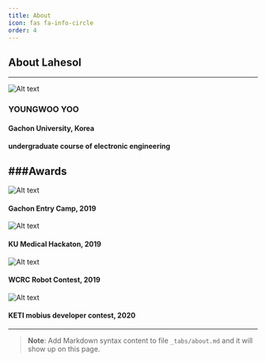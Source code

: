 ```yaml
---
title: About
icon: fas fa-info-circle
order: 4
---
```


About Lahesol
-----------------
-----------------
![Alt text](/assets/img/about/profile_about.jpg)
### YOUNGWOO YOO
#### Gachon University, Korea 
#### undergraduate course of electronic engineering

###Awards
-----------------

![Alt text](/assets/img/about/entry_camp_award.jpg)
#### **Gachon Entry Camp, 2019**


![Alt text](/assets/img/about/KU_medical_award.jpg)
#### **KU Medical Hackaton, 2019**


![Alt text](/assets/img/about/WCRC_award.jpg)
#### **WCRC Robot Contest, 2019**


![Alt text](/assets/img/about/KETI_mobius_award.jpg)
#### **KETI mobius developer contest, 2020**



-----------------




> **Note**: Add Markdown syntax content to file `_tabs/about.md` and it will show up on this page.
